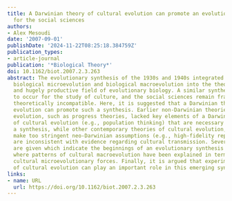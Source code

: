 ```yaml
---
title: A Darwinian theory of cultural evolution can promote an evolutionary synthesis
  for the social sciences
authors:
- Alex Mesoudi
date: '2007-09-01'
publishDate: '2024-11-22T08:25:18.384759Z'
publication_types:
- article-journal
publication: '*Biological Theory*'
doi: 10.1162/biot.2007.2.3.263
abstract: The evolutionary synthesis of the 1930s and 1940s integrated the study of
  biological microevolution and biological macroevolution into the theoretically consistent
  and hugely productive field of evolutionary biology. A similar synthesis has yet
  to occur for the study of culture, and the social sciences remain fragmented and
  theoretically incompatible. Here, it is suggested that a Darwinian theory of cultural
  evolution can promote such a synthesis. Earlier non-Darwinian theories of cultural
  evolution, such as progress theories, lacked key elements of a Darwinian theory
  of cultural evolution (e.g., population thinking) that are necessary to promote
  a synthesis, while other contemporary theories of cultural evolution, such as memetics,
  make too stringent neo-Darwinian assumptions (e.g., high-fidelity replication) that
  are inconsistent with evidence regarding cultural transmission. Several examples
  are given which indicate the beginnings of an evolutionary synthesis for culture,
  where patterns of cultural macroevolution have been explained in terms of underlying
  cultural microevolutionary forces. Finally, it is argued that experimental simulations
  of cultural evolution can play an important role in this emerging synthesis.
links:
- name: URL
  url: https://doi.org/10.1162/biot.2007.2.3.263
---
```

